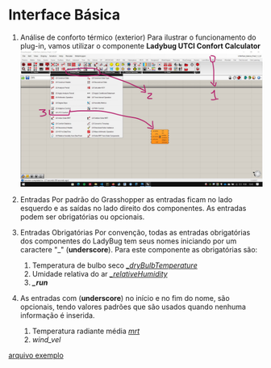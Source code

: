 # Interface Básica

1. Análise de conforto térmico (exterior)
     Para ilustrar o funcionamento do plug-in, vamos utilizar o componente **Ladybug UTCI Confort Calculator**
     ![Outdor Confort Calculator](.\UTCI.jpg)

1. Entradas
       Por padrão do Grasshopper as entradas ficam no lado esquerdo e as saídas no lado direito dos componentes. As entradas podem ser obrigatórias ou opcionais.

2. Entradas Obrigatórias
     Por convenção, todas as entradas obrigatórias dos componentes do LadyBug tem seus nomes iniciando por um caractere "_" (**underscore**). Para este componente as obrigatórias são:

    1. Temperatura de bulbo seco [*_dryBulbTemperature*](https://en.wikipedia.org/wiki/Dry-bulb_temperature)
    2. Umidade relativa do ar [*_relativeHumidity*](https://en.wikipedia.org/wiki/Relative_humidity)
    3. ***_run***

3. As entradas com (**underscore**) no início e no fim do nome, são opcionais, tendo valores padrões que são usados quando nenhuma informação é inserida.
   1. Temperatura radiante média [*_mrt_*](https://en.wikipedia.org/wiki/Mean_radiant_temperature)
   2. *_wind_vel_*

[arquivo exemplo](./inferface_básica_final_1_3_0.gh)